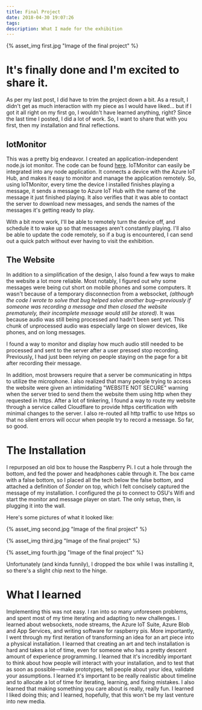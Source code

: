 ```yaml
---
title: Final Project
date: 2018-04-30 19:07:26
tags:
description: What I made for the exhibition
---
```

{% asset_img first.jpg "Image of the final project" %}

# It's finally done and I'm excited to share it.

As per my last post, I did have to trim the project down a bit.  As a result, I didn't get as much interaction with my piece as I would have liked... but if I got it all right on my first go, I wouldn't have learned anything, right? Since the last time I posted, I did a lot of work.  So, I want to share that with you first, then my installation and final reflections.


## IotMonitor
This was a pretty big endeavor. I created an application-independent node.js iot monitor. The code can be found [here](https://github.com/dankrajnak/AzureIoTNodeMonitor).  IoTMonitor can easily be integrated into any node application.  It connects a device with the Azure IoT Hub, and makes it easy to monitor and manage the application remotely.  So, using IoTMonitor, every time the device I installed finishes playing a message, it sends a message to Azure IoT Hub with the name of the message it just finished playing.  It also verifies that it was able to contact the server to download new messages, and sends the names of the messages it's getting ready to play.

With a bit more work, I'll be able to remotely turn the device off, and schedule it to wake up so that messages aren't constantly playing.  I'll also be able to update the code remotely, so if a bug is encountered, I can send out a quick patch without ever having to visit the exhibition.

## The Website
In addition to a simplification of the design, I also found a few ways to make the website a lot more reliable.  Most notably, I figured out why some messages were being cut short on mobile phones and some computers.  It wasn't because of a temporary disconnection from a websocket, *(although the code I wrote to solve that bug helped solve another bug—previously if someone was recording
a message and then closed the website prematurely, their incomplete message would still be stored)*. It was because audio was still being processed and hadn't been sent yet.  This chunk of unprocessed audio was especially large on slower devices, like phones, and on long messages.

I found a way to monitor and display how much audio still needed to be processed and sent to the server after a user pressed stop recording.  Previously, I had just been relying on people staying on the page for a bit after recording their message.

In addition, most browsers require that a server be communicating in https to utilize the microphone.  I also realized that many people trying to access the website were given an intimidating "WEBSITE NOT SECURE" warning when the server tried to send them the website them using http when they requested in https.  After a lot of tinkering, I found a way to route my website through a service called Cloudflare to provide https certification with minimal changes to the server.  I also re-routed all http traffic to use https so that no silent errors will occur when people try to record a message.  So far, so good.

# The Installation
I repurposed an old box to house the Raspberry Pi.  I cut a hole through the bottom, and fed the power and headphones cable through it.  The box came with a false bottom, so I placed all the tech below the false bottom, and attached a definition of *Sonder* on top, which I felt concisely captured the message of my installation.  I configured the pi to connect to OSU's Wifi and start the monitor and message player on start.  The only setup, then, is plugging it into the wall.  

Here's some pictures of what it looked like:

{% asset_img second.jpg "Image of the final project" %}

{% asset_img third.jpg "Image of the final project" %}

{% asset_img fourth.jpg "Image of the final project" %}

Unfortunately (and kinda funnily),  I dropped the box while I was installing it, so there's a slight chip next to the hinge.

# What I learned

Implementing this was not easy.  I ran into so many unforeseen problems, and spent most of my time iterating and adapting to new challenges.  I learned about websockets, node streams, the Azure IoT Suite, Azure Blob and App Services, and writing software for raspberry pis.  More importantly, I went through my first iteration of transforming an idea for an art piece into a physical installation.  I learned that creating an art and tech installation is hard and takes a lot of time, even for someone who has a pretty descent amount of experience programming.  I learned that it's incredibly important to think about how people will interact with your installation, and to test that as soon as possible—make prototypes, tell people about your idea, validate your assumptions.  I learned it's important to be really realistic about timeline and to allocate a lot of time for iterating, learning, and fixing mistakes.  I also learned that making something you care about is really, really fun.  I learned I liked doing this; and I learned, hopefully, that this won't be my last venture into new media.
